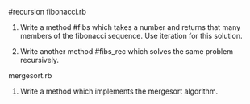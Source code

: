 #recursion
fibonacci.rb
1. Write a method #fibs which takes a number and returns that many members of the fibonacci sequence. Use iteration for this solution.

2. Write another method #fibs_rec which solves the same problem recursively.

mergesort.rb
1. Write a method which implements the mergesort algorithm.
